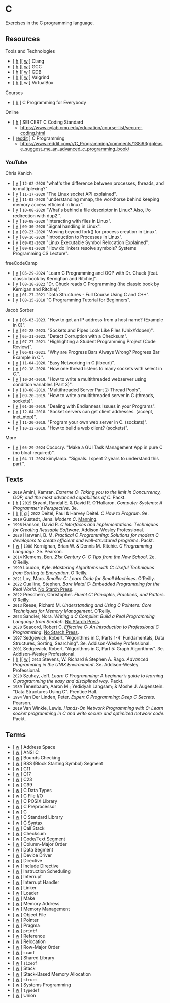 # C

Exercises in the C programming language.

## Resources

Tools and Technologies
* [ [h](https://clang.llvm.org/) ][ [w](https://en.wikipedia.org/wiki/Clang) ] Clang
* [ [h](https://gcc.gnu.org/) ][ [w](https://en.wikipedia.org/wiki/GNU_Compiler_Collection) ] GCC
* [ [h](https://www.sourceware.org/gdb/) ][ [w](https://en.wikipedia.org/wiki/GNU_Debugger) ] GDB
* [ [h](https://valgrind.org/) ][ [w](https://en.wikipedia.org/wiki/Valgrind) ] Valgrind
* [ [h](https://www.virtualbox.org/) ][ w ] VirtualBox

Courses
* [ [h](https://www.cc4e.com/) ] C Programming for Everybody

Online
* [ [h](https://wiki.sei.cmu.edu/confluence/display/c/SEI+CERT+C+Coding+Standard) ] SEI CERT C Coding Standard
  * https://www.cylab.cmu.edu/education/course-list/secure-coding.html
* [ [reddit](https://www.reddit.com/r/C_Programming/) ] C Programming
  * https://www.reddit.com/r/C_Programming/comments/138i93g/please_suggest_me_an_advanced_c_programming_book/

### YouTube

Chris Kanich
* [ [y](https://www.youtube.com/watch?v=85T_ZaT8EUI) ] `12-02-2020` "what's the difference between processes, threads, and io multiplexing?"
* [ [y](https://www.youtube.com/watch?v=XXfdzwEsxFk) ] `11-17-2020` "The Linux socket API explained".
* [ [y](https://www.youtube.com/watch?v=8hVLcyBkSXY) ] `11-03-2020` "understanding mmap, the workhorse behind keeping memory access efficient in linux".
* [ [y](https://www.youtube.com/watch?v=rW_NV6rf0rM) ] `10-08-2020` "What's behind a file descriptor in Linux? Also, i/o redirection with dup2.".
* [ [y](https://www.youtube.com/watch?v=ayMPFUGE_b4) ] `10-08-2020` "Interacting with files in Linux".
* [ [y](https://www.youtube.com/watch?v=RU0ULe2f6hI) ] `09-30-2020` "Signal handling in Linux".
* [ [y](https://www.youtube.com/watch?v=uRYyj8tcDTE) ] `09-23-2020` "Moving beyond fork() for process creation in Linux".
* [ [y](https://www.youtube.com/watch?v=WkuKhLYtUHw) ] `09-16-2020` "Introduction to Processes in Linux".
* [ [y](https://www.youtube.com/watch?v=E804eTETaQs) ] `09-02-2020` "Linux Executable Symbol Relocation Explained".
* [ [y](https://www.youtube.com/watch?v=6XVUIeAaROU) ] `09-01-2020` "How do linkers resolve symbols? Systems Programming CS Lecture".

freeCodeCamp
* [ [y](https://www.youtube.com/watch?v=PaPN51Mm5qQ) ] `05-29-2024` "Learn C Programming and OOP with Dr. Chuck [feat. classic book by Kernighan and Ritchie]".
* [ [y](https://www.youtube.com/watch?v=j-_s8f5K30I) ] `08-18-2022` "Dr. Chuck reads C Programming (the classic book by Kernigan and Ritchie)".
* [ [y](https://www.youtube.com/watch?v=B31LgI4Y4DQ) ] `01-27-2021` "Data Structures - Full Course Using C and C++".
* [ [y](https://www.youtube.com/watch?v=KJgsSFOSQv0) ] `08-15-2018` "C Programming Tutorial for Beginners".

Jacob Sorber
* [ [y](https://www.youtube.com/watch?v=yN6EGfv5Dew) ] `06-03-2023`. "How to get an IP address from a host name? (Example in C)".
* [ [y](https://www.youtube.com/watch?v=il4N6KjVQ-s) ] `02-28-2023`. "Sockets and Pipes Look Like Files (Unix/fdopen)".
* [ [y](https://www.youtube.com/watch?v=q-BvQgZVRGA) ] `05-31-2022`. "Detect Corruption with a Checksum".
* [ [y](https://www.youtube.com/watch?v=iF2F0YIgxy4) ] `07-27-2021`. "Highlighting a Student Programming Project (Code Review)".
* [ [y](https://www.youtube.com/watch?v=t_vM_8TLjFE) ] `06-01-2021`. "Why are Progress Bars Always Wrong? Progress Bar Example in C.".
* [ [y](https://www.youtube.com/watch?v=daA-KBKfJ_o) ] `11-04-2020`. "Easy Networking in C (libcurl)".
* [ [y](https://www.youtube.com/watch?v=Y6pFtgRdUts) ] `02-18-2020`. "How one thread listens to many sockets with select in C.".
* [ [y](https://www.youtube.com/watch?v=P6Z5K8zmEmc) ] `10-24-2019`. "How to write a multithreaded webserver using condition variables (Part 3)".
* [ [y](https://www.youtube.com/watch?v=FMNnusHqjpw) ] `10-08-2019`. "Multithreaded Server Part 2: Thread Pools".
* [ [y](https://www.youtube.com/watch?v=Pg_4Jz8ZIH4) ] `09-20-2019`. "How to write a multithreaded server in C (threads, sockets)".
* [ [y](https://www.youtube.com/watch?v=OoHich9BPxg) ] `01-30-2019`. "Dealing with Endianness Issues in your Programs".
* [ [y](https://www.youtube.com/watch?v=1jv428xKsRg) ] `12-04-2018`. "Socket servers can get client addresses. (accept, inet_ntop)".
* [ [y](https://www.youtube.com/watch?v=esXw4bdaZkc) ] `11-20-2018`. "Program your own web server in C. (sockets)".
* [ [y](https://www.youtube.com/watch?v=bdIiTxtMaKA) ] `10-12-2018`. "How to build a web client? (sockets)".

More
* [ [y](https://www.youtube.com/watch?v=xf2W1wZozbk) ] `05-29-2024` Cococry. "Make a GUI Task Management App in pure C (no bloat required)".
* [ [y](https://www.youtube.com/watch?v=d0gS5TXarXc) ] `04-11-2024` kimylamp. "Signals. I spent 2 years to understand this part.".

## Texts

* `2019` Amini, Kamran. _Extreme C: Taking you to the limit in Concurrency, OOP, and the most advanced capabilities of C_. Packt.
* [ [h](https://csapp.cs.cmu.edu/) ] `2015` Bryant, Randal E. & David R. O'Hallaron. _Computer Systems: A Programmer's Perspective_. 3e.
* [ [h](https://deitel.com/c-how-to-program-9-e/) ][ [g](https://github.com/pdeitel/CHowToProgram9e) ] `2022` Deitel, Paul & Harvey Deitel. _C How to Program_. 9e.
* `2019` Gustedt, Jens. _Modern C_. [Manning](https://www.manning.com/books/modern-c).
* `1996` Hanson, David R. _C Interfaces and Implementations: Techniques for Creating Reusable Software_. Addison-Wesley Professional.
* `2020` Harwani, B. M. _Practical C Programming: Solutions for modern C developers to create efficient and well-structured programs_. Packt.
* [ [w](https://en.wikipedia.org/wiki/The_C_Programming_Language) ] `1988` Kernighan, Brian W. & Dennis M. Ritchie. _C Programming Language_. 2e. Pearson.
* `2014` Klemens, Ben. _21st Century C: C Tips from the New School_. 2e. O’Reilly.
* `1999` Loudon, Kyle. _Mastering Algorithms with C: Useful Techniques from Sorting to Encryption_. O’Reilly.
* `2021` Loy, Marc. _Smaller C: Learn Code for Small Machines_. O'Reilly.
* `2022` Oualline, Stephen. _Bare Metal C: Embedded Programming for the Real World_. [No Starch Press](https://nostarch.com/bare-metal-c).
* `2022` Preschern, Christopher. _Fluent C: Principles, Practices, and Patters_. O'Reilly.
* `2013` Reese, Richard M. _Understanding and Using C Pointers: Core Techniques for Memory Management_. O’Reilly.
* `2023` Sandler, Nora. _Writing a C Compiler: Build a Real Programming Language from Scratch_. [No Starch Press](https://nostarch.com/writing-c-compiler).
* `2020` Seacord, Robert C. _Effective C: An Introduction to Professional C Programming_. [No Starch Press](https://nostarch.com/Effective_C).
* `1997` Sedgewick, Robert. "Algorithms in C, Parts 1-4: Fundamentals, Data Structures, Sorting, Searching". 3e. Addison-Wesley Professional.
* `2001` Sedgewick, Robert. "Algorithms in C, Part 5: Graph Algorithms". 3e. Addison-Wesley Professional.
* [ [h](http://www.apuebook.com/) ][ [w](https://en.wikipedia.org/wiki/Advanced_Programming_in_the_Unix_Environment) ] `2013` Stevens, W. Richard & Stephen A. Rago. _Advanced Programming in the UNIX Environment_. 3e. Addison-Wesley Professional.
* `2020` Szuhay, Jeff. _Learn C Programming: A beginner’s guide to learning C programming the easy and disciplined way_. Packt.
* `1989` Tenenbaum, Aaron M.; Yedidyah Langsam; & Moshe J. Augenstein. "Data Structures Using C". Prentice Hall.
* `1994` Van Der Linden, Peter. _Expert C Programming: Deep C Secrets_. Pearson.
* `2019` Van Winkle, Lewis. _Hands-On Network Programming with C: Learn socket programming in C and write secure and optimized network code_. Packt.

## Terms

* [ [w](https://en.wikipedia.org/wiki/Address_space) ] Address Space
* [ [w](https://en.wikipedia.org/wiki/ANSI_C) ] ANSI C
* [ [w](https://en.wikipedia.org/wiki/Bounds_checking) ] Bounds Checking
* [ [w](https://en.wikipedia.org/wiki/.bss) ] BSS (Block Starting Symbol) Segment
* [ [w](https://en.wikipedia.org/wiki/C11_(C_standard_revision)) ] C11
* [ [w](https://en.wikipedia.org/wiki/C17_(C_standard_revision)) ] C17
* [ [w](https://en.wikipedia.org/wiki/C23_(C_standard_revision)) ] C23
* [ [w](https://en.wikipedia.org/wiki/C99) ] C99
* [ [w](https://en.wikipedia.org/wiki/C_data_types) ] C Data Types
* [ [w](https://en.wikipedia.org/wiki/C_file_input/output) ] C File I/O
* [ [w](https://en.wikipedia.org/wiki/C_POSIX_library) ] C POSIX Library
* [ [w](https://en.wikipedia.org/wiki/C_preprocessor) ] C Preprocessor
* [ [w](https://en.wikipedia.org/wiki/C_(programming_language)) ] C
* [ [w](https://en.wikipedia.org/wiki/C_standard_library) ] C Standard Library
* [ [w](https://en.wikipedia.org/wiki/C_syntax) ] C Syntax
* [ [w](https://en.wikipedia.org/wiki/Call_stack) ] Call Stack
* [ [w](https://en.wikipedia.org/wiki/Checksum) ] Checksum
* [ [w](https://en.wikipedia.org/wiki/Code_segment) ] Code/Text Segment
* [ [w](https://en.wikipedia.org/wiki/Row-_and_column-major_order) ] Column-Major Order
* [ [w](https://en.wikipedia.org/wiki/Data_segment) ] Data Segment
* [ [w](https://en.wikipedia.org/wiki/Device_driver) ] Device Driver
* [ [w](https://en.wikipedia.org/wiki/Directive_(programming)) ] Directive
* [ [w](https://en.wikipedia.org/wiki/Include_directive) ] Include Directive
* [ [w](https://en.wikipedia.org/wiki/Instruction_scheduling) ] Instruction Scheduling
* [ [w](https://en.wikipedia.org/wiki/Interrupt) ] Interrupt
* [ [w](https://en.wikipedia.org/wiki/Interrupt_handler) ] Interrupt Handler
* [ [w](https://en.wikipedia.org/wiki/Linker_(computing)) ] Linker
* [ [w](https://en.wikipedia.org/wiki/Loader_(computing)) ] Loader
* [ [w](https://en.wikipedia.org/wiki/Make_(software)) ] Make
* [ [w](https://en.wikipedia.org/wiki/Memory_address) ] Memory Address
* [ [w](https://en.wikipedia.org/wiki/Memory_management) ] Memory Management
* [ [w](https://en.wikipedia.org/wiki/Object_file) ] Object File
* [ [w](https://en.wikipedia.org/wiki/Pointer_(computer_programming)) ] Pointer
* [ [w](https://en.wikipedia.org/wiki/Directive_(programming)) ] Pragma
* [ [w](https://en.wikipedia.org/wiki/Printf) ] `printf`
* [ [w](https://en.wikipedia.org/wiki/Reference_(computer_science)) ] Reference
* [ [w](https://en.wikipedia.org/wiki/Relocation_(computing)) ] Relocation
* [ [w](https://en.wikipedia.org/wiki/Row-_and_column-major_order) ] Row-Major Order
* [ [w](https://en.wikipedia.org/wiki/Scanf) ] `scanf`
* [ [w](https://en.wikipedia.org/wiki/Shared_library) ] Shared Library
* [ [w](https://en.wikipedia.org/wiki/Sizeof) ] `sizeof`
* [ [w](https://en.wikipedia.org/wiki/Stack_(abstract_data_type)) ] Stack
* [ [w](https://en.wikipedia.org/wiki/Stack-based_memory_allocation) ] Stack-Based Memory Allocation
* [ [w](https://en.wikipedia.org/wiki/Struct_(C_programming_language)) ] `struct`
* [ [w](https://en.wikipedia.org/wiki/Systems_programming) ] Systems Programming
* [ [w](https://en.wikipedia.org/wiki/Typedef) ] `typedef`
* [ [w](https://en.wikipedia.org/wiki/Union_type) ] Union